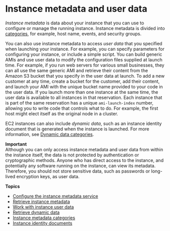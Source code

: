 # Instance metadata and user data<a name="ec2-instance-metadata"></a>

*Instance metadata* is data about your instance that you can use to configure or manage the running instance\. Instance metadata is divided into [categories](instancedata-data-categories.md), for example, host name, events, and security groups\.

You can also use instance metadata to access *user data* that you specified when launching your instance\. For example, you can specify parameters for configuring your instance, or include a simple script\. You can build generic AMIs and use user data to modify the configuration files supplied at launch time\. For example, if you run web servers for various small businesses, they can all use the same generic AMI and retrieve their content from the Amazon S3 bucket that you specify in the user data at launch\. To add a new customer at any time, create a bucket for the customer, add their content, and launch your AMI with the unique bucket name provided to your code in the user data\. If you launch more than one instance at the same time, the user data is available to all instances in that reservation\. Each instance that is part of the same reservation has a unique `ami-launch-index` number, allowing you to write code that controls what to do\. For example, the first host might elect itself as the original node in a cluster\. 

EC2 instances can also include *dynamic data*, such as an instance identity document that is generated when the instance is launched\. For more information, see [Dynamic data categories](instancedata-data-categories.md#dynamic-data-categories)\.

**Important**  
Although you can only access instance metadata and user data from within the instance itself, the data is not protected by authentication or cryptographic methods\. Anyone who has direct access to the instance, and potentially any software running on the instance, can view its metadata\. Therefore, you should not store sensitive data, such as passwords or long\-lived encryption keys, as user data\.

**Topics**
+ [Configure the instance metadata service](configuring-instance-metadata-service.md)
+ [Retrieve instance metadata](instancedata-data-retrieval.md)
+ [Work with instance user data](instancedata-add-user-data.md)
+ [Retrieve dynamic data](instancedata-dynamic-data-retrieval.md)
+ [Instance metadata categories](instancedata-data-categories.md)
+ [Instance identity documents](instance-identity-documents.md)